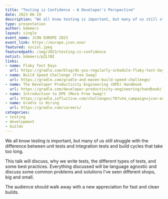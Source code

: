 ```yaml
---
title: "Testing is Confidence - A Developer's Perspective"
date: 2023-06-19
description: "We all know testing is important, but many of us still struggle with the difference between unit tests and integration tests and build cycles that take too long."
type: presentation
author: bdemers
layout: single
event_name: JCON EUROPE 2023
event_link: https://europe.jcon.one/
featured: social.jpeg
featuredpath: /img/2023/testing-is-confidence
notist: bdemers/pZLtNI
links:
- name: Flaky Test Days
  url: https://gradle.com/blog/do-you-regularly-schedule-flaky-test-days/
- name: Build Speed Challenge (Free Swag)
  url: https://gradle.com/gradle-and-maven-build-speed-challenge/
- name: The Developer Productivity Engineering (DPE) Handbook
  url: https://gradle.com/developer-productivity-engineering/handbook/
- name: Introduction to DPE (More Free Swag!)
  url: https://gradle.influitive.com/challenges/70?utm_campaign=jcon-europe-2023&utm_medium=print&utm_source=offline&utm_content=event-invite-1
- name: Gradle is Hiring
  url: https://gradle.com/careers/
categories:
- testing
- development
- builds
---
```


We all know testing is important, but many of us still struggle with the difference between unit tests and integration tests and build cycles that take too long.

This talk will discuss, why we write tests, the different types of tests, and some best practices. Everything discussed will be language agnostic and discuss some common problems and solutions I’ve seen different shops, big and small.

The audience should walk away with a new appreciation for fast and clean builds.
